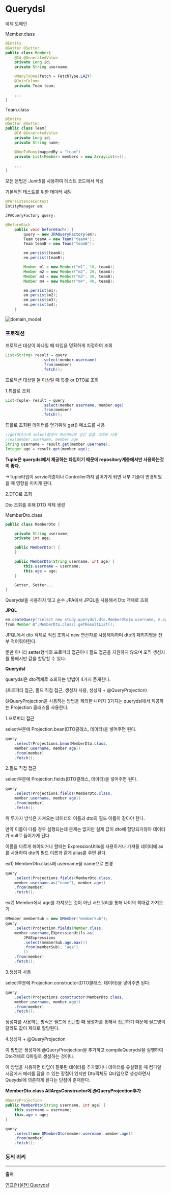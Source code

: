 # Querydsl

예제 도메인

Member.class

```java
@Entity
@Getter @Setter
public class Member{
    @Id @GeneratedValue
    private Long id;
    private String username;

    @ManyToOne(fetch = FetchType.LAZY)
    @JoinColumn
    private Team team;

    ...
}
```

Team.class

```java
@Entity
@Getter @Setter
public class Team{
    @Id @GeneratedValue
    private Long id;
    private String name;

    @OneToMany(mappedBy = "team")
    private List<Member> members = new ArrayList<>();

    ...
}
```

모든 문법은 Junit5를 사용하여 테스트 코드에서 작성

기본적인 테스트를 위한 데이터 세팅

```java
@PersistenceContext
EntityManager em;

JPAQueryFactory query;

@BeforeEach
    public void beforeEach() {
        query = new JPAQueryFactory(em);
        Team teamA = new Team("teamA");
        Team teamB = new Team("teamB");

        em.persist(teamA);
        em.persist(teamB);

        Member m1 = new Member("m1", 10, teamA);
        Member m2 = new Member("m2", 20, teamA);
        Member m3 = new Member("m3", 30, teamB);
        Member m4 = new Member("m4", 40, teamB);

        em.persist(m1);
        em.persist(m2);
        em.persist(m3);
        em.persist(m4);
    }
```

![domain_model](https://user-images.githubusercontent.com/78605779/153872300-0a881411-b749-4255-9c85-7afe5f57dc3d.png)

### 프로젝션

프로젝션 대상이 하나일 때 타입을 명확하게 지정하여 조회

```java
List<String> result = query
                .select(member.username)
                .from(member)
                .fetch();
```

프로젝션 대상일 둘 이상일 때 튜플 or DTO로 조회

1.튜플로 조회

```java
List<Tuple> result = query
                .select(member.username, member.age)
                .from(member)
                .fetch();
```

튜플로 조회된 데이터를 얻기위해 get() 메소드를 사용

```java
//get메소드에 select절에서 파라미터로 넘긴 값을 그대로 사용
//ex)member.username, member.age
String username = result.get(member.username);
Integer age = result.get(member.age);
```

**Tuple은 querydsl에서 제공하는 타입이기 때문에 repository계층에서만 사용하는것이 좋다.**

->Tuple타입이 servie계층이나 Controller까지 넘어가게 되면 내부 기술이 변경되었을 때 영향을 미치게 된다.

2.DTO로 조회

Dto 조회를 위해 DTO 객체 생성

MemberDto.class

```java
public class MemberDto {

    private String username;
    private int age;

    public MemberDto() {
    }

    public MemberDto(String username, int age) {
        this.username = username;
        this.age = age;
    }

    Getter, Setter...
}
```

Querydsl을 사용하지 않고 순수 JPA에서 JPQL을 사용해서 Dto 객체로 조회

**JPQL**

```java
em.ceateQuery("select new study.querydsl.dto.MemberDto(m.username, m.age)
from Member m",MemberDto.class).getResultList();
```

JPQL에서 dto 객체로 직접 조회시 new 연산자를 사용해야하며 dto의 패키지명을 전부 적어줘야한다.

뿐만 아니라 setter형식의 프로퍼티 접근이나 필드 접근을 지원하지 않으며 오직 생성자를 통해서만 값을 할당할 수 있다.

**Querydsl**

querydsl은 dto객체로 조회하는 방법이 4가지 존재한다.

(프로퍼티 접근, 필드 직접 접근, 생성자 사용, 생성자 + @QueryProjection)

@QueryProjection을 사용하는 방법을 제외한 나머지 3가지는 querydsl에서 제공하는 Projection 클래스를 사용한다.

1.프로퍼티 접근

select부분에 Projection.bean(DTO클래스, 데이터)을 넣어주면 된다.

```java
query
    .select(Projections.bean(MemberDto.class,
    member.username, member.age))
    .from(member)
    .fetch();
```

2.필드 직접 접근

select부분에 Projection.fields(DTO클래스, 데이터)을 넣어주면 된다.

```java
query
    .select(Projections.fields(MemberDto.class,
    member.username, member.age))
    .from(member)
    .fetch();
```

위 두가지 방식은 가져오는 데이터의 이름과 dto의 필드 이름이 같아야 한다.

만약 이름이 다를 경우 실행되는데 문제는 없지만 실제 값이 dto에 할당되지않아 데이터가 null로 들어가게 된다.

이름을 다르게 해야되거나 할때는 ExpressionUtils를 사용하거나 가져올 데이터에 as를 사용하여 dto의 필드 이름과 같게 alias를 주면 된다.

ex1) MemberDto.class에 username을 name으로 변경

```java
query
    .select(Projections.fields(MemberDto.class,
    member.username.as("name"), member.age))
    .from(member)
    .fetch();
```

ex2) Member에서 age를 가져오는 것이 아닌 서브쿼리를 통해 나이의 최대값 가져오기

```java
QMember memberSub = new QMember("memberSub");
query
    .select(Projection.fields(Member.class,
    member.username,EXpressionUtils.as(
        JPAExpressions
        .select(memberSub.age.max())
        .from(memberSub), "age")
        ))
    .from(member)
    .fetch();
```

3.생성자 사용

select부분에 Projection.constructor(DTO클래스, 데이터)을 넣어주면 된다.

```java
query
    .select(Projections.constructor(MemberDto.class,
    member.username, member.age))
    .from(member)
    .fetch();
```

생성자를 사용하는 방식은 필드에 접근할 때 생성자를 통해서 접근하기 때문에 필드명이 달라도 값이 제대로 할당된다.

4.생성자 + @QueryProjection

이 방법은 생성자에 @QueryProejection을 추가하고 compileQuerydsl을 실행하여 Dto객체로 Q파일로 생성하는 것이다.

이 방법을 사용하면 타입이 잘못된 데이터를 추가했거나 데이터를 유실했을 때 컴파일 시점에서 에러를 잡을 수 있는 장점이 있지만 Dto객체도 Q타입으로 생성하면서 Queydsl에 의존하게 된다는 단점이 존재한다.

**MemberDto.class AllArgsConstructor에 @QueryProjection추가**

```java
@QueryProjection
public MemberDto(String username, int age) {
    this.username = username;
    this.age = age;
}
```

```java
query
    .select(new QMemberDto(member.username, member.age))
    .from(member)
    .fetch();
```

### 동적 쿼리

<hr/>

**출처**

[인프런)실전! Querydsl](https://www.inflearn.com/course/Querydsl-%EC%8B%A4%EC%A0%84/dashboard)
